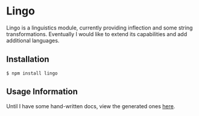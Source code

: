 
# Lingo

 Lingo is a linguistics module, currently providing inflection and some string transformations. Eventually I would like to extend its capabilities and add additional languages.

## Installation

    $ npm install lingo

## Usage Information

  Until I have some hand-written docs, view the generated ones [here](http://visionmedia.github.com/lingo).
